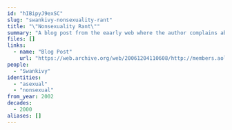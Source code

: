 ```yaml
---
id: "hIBipyJ9exSC"
slug: "swankivy-nonsexuality-rant"
title: "\"Nonsexuality Rant\""
summary: "A blog post from the eaarly web where the author complains about people invalidating their asexuality"
files: []
links:
  - name: "Blog Post"
    url: "https://web.archive.org/web/20061204110608/http://members.aol.com/swankivy/nonsex.html"
people:
  - "Swankivy"
identities:
  - "asexual"
  - "nonsexual"
from_year: 2002
decades:
  - 2000
aliases: []
---
```

